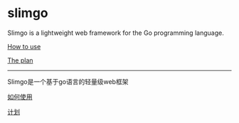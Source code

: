 # slimgo

Slimgo is a lightweight web framework for the Go programming language.

[How to use][use]

[The plan][plan]


***
Slimgo是一个基于go语言的轻量级web框架

[如何使用][use]

[计划][plan]

[use]: doc/use.md
[plan]: doc/plan.md
